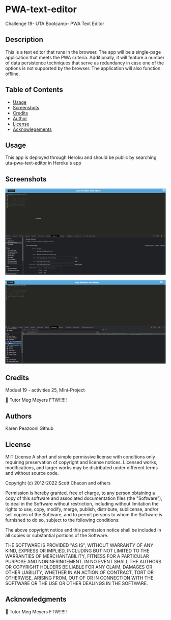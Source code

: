 # PWA-text-editor

Challenge 19- UTA Bootcamp- PWA Text Editor

## Description
This is a text editor that runs in the browser. The app will be a single-page application that meets the PWA criteria. Additionally, it will feature a number of data persistence techniques that serve as redundancy in case one of the options is not supported by the browser. The application will also function offline.

## Table of Contents  
  * [Usage](#usage)
  * [Screenshots](#screenshots)
  * [Credits](#credits)
  * [Author](#author)
  * [License](#license)
  * [Acknowlegements](#acknowlegements)


## Usage
This app is deployed through Heroku and should be public by searching uta-pwa-text-editor in Heroku's app


## Screenshots
![Alt text](assets/Screen%20Shot%202023-02-27%20at%208.01.02%20PM.png)

![Alt text](assets/Screen%20Shot%202023-02-27%20at%208.01.17%20PM.png)

## Credits
Moduel 19 - activities 25, Mini-Project

🚀 Tutor Meg Meyers FTW!!!!!!

## Authors

Karen Peazooni Github

## License
MIT License A short and simple permissive license with conditions only requiring preservation of copyright and license notices. Licensed works, modifications, and larger works may be distributed under different terms and without source code.

Copyright (c) 2012-2022 Scott Chacon and others

Permission is hereby granted, free of charge, to any person obtaining a copy of this software and associated documentation files (the "Software"), to deal in the Software without restriction, including without limitation the rights to use, copy, modify, merge, publish, distribute, sublicense, and/or sell copies of the Software, and to permit persons to whom the Software is furnished to do so, subject to the following conditions:

The above copyright notice and this permission notice shall be included in all copies or substantial portions of the Software.

THE SOFTWARE IS PROVIDED "AS IS", WITHOUT WARRANTY OF ANY KIND, EXPRESS OR IMPLIED, INCLUDING BUT NOT LIMITED TO THE WARRANTIES OF MERCHANTABILITY, FITNESS FOR A PARTICULAR PURPOSE AND NONINFRINGEMENT. IN NO EVENT SHALL THE AUTHORS OR COPYRIGHT HOLDERS BE LIABLE FOR ANY CLAIM, DAMAGES OR OTHER LIABILITY, WHETHER IN AN ACTION OF CONTRACT, TORT OR OTHERWISE, ARISING FROM, OUT OF OR IN CONNECTION WITH THE SOFTWARE OR THE USE OR OTHER DEALINGS IN THE SOFTWARE.

## Acknowledgments


🚀 Tutor Meg Meyers FTW!!!!!!